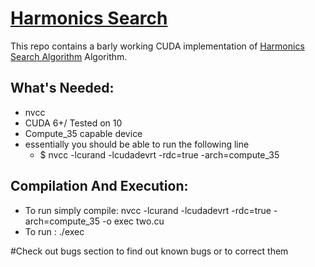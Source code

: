 # [**Harmonics Search**](https://doi.org/10.1177%2F003754970107600201)

This repo contains a barly working CUDA implementation of [Harmonics Search Algorithm](https://doi.org/10.1177%2F003754970107600201) Algorithm.

## What's Needed: 
- nvcc 
- CUDA 6+/ Tested on 10 
- Compute_35 capable device
- essentially you should be able to run the following line 
	- $ nvcc -lcurand -lcudadevrt  -rdc=true -arch=compute_35 
	
## Compilation And Execution: 
- To run simply compile: nvcc -lcurand -lcudadevrt  -rdc=true -arch=compute_35 -o exec two.cu
- To run : ./exec

#Check out bugs section to find out known bugs or to correct them

